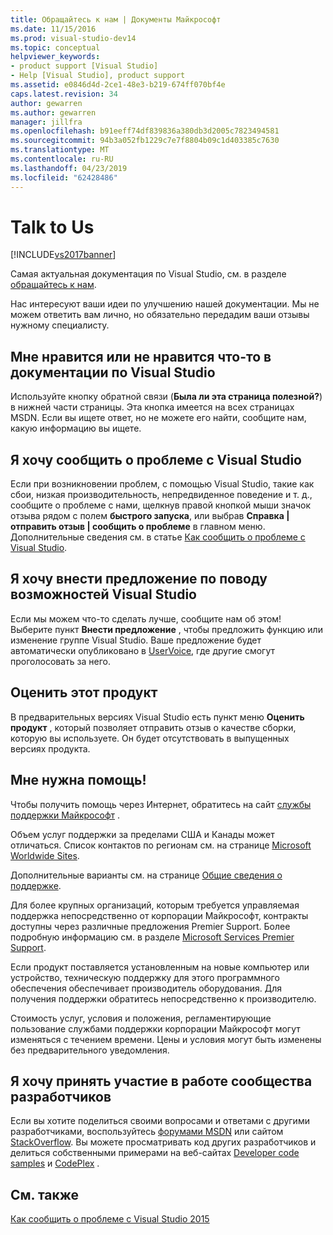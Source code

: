 ```yaml
---
title: Обращайтесь к нам | Документы Майкрософт
ms.date: 11/15/2016
ms.prod: visual-studio-dev14
ms.topic: conceptual
helpviewer_keywords:
- product support [Visual Studio]
- Help [Visual Studio], product support
ms.assetid: e0846d4d-2ce1-48e3-b219-674ff070bf4e
caps.latest.revision: 34
author: gewarren
ms.author: gewarren
manager: jillfra
ms.openlocfilehash: b91eeff74df839836a380db3d2005c7823494581
ms.sourcegitcommit: 94b3a052fb1229c7e7f8804b09c1d403385c7630
ms.translationtype: MT
ms.contentlocale: ru-RU
ms.lasthandoff: 04/23/2019
ms.locfileid: "62428486"
---
```

# <a name="talk-to-us"></a>Talk to Us
[!INCLUDE[vs2017banner](../includes/vs2017banner.md)]

Самая актуальная документация по Visual Studio, см. в разделе [обращайтесь к нам](https://docs.microsoft.com/visualstudio/ide/talk-to-us).  

Нас интересуют ваши идеи по улучшению нашей документации. Мы не можем ответить вам лично, но обязательно передадим ваши отзывы нужному специалисту.  
  
## <a name="i-likedislike-something-in-the-visual-studio-documentation"></a>Мне нравится или не нравится что-то в документации по Visual Studio  
 Используйте кнопку обратной связи (**Была ли эта страница полезной?**) в нижней части страницы. Эта кнопка имеется на всех страницах MSDN. Если вы ищете ответ, но не можете его найти, сообщите нам, какую информацию вы ищете.  
  
## <a name="i-would-like-to-report-a-problem-with-visual-studio"></a>Я хочу сообщить о проблеме с Visual Studio  
 Если при возникновении проблем, с помощью Visual Studio, такие как сбои, низкая производительность, непредвиденное поведение и т. д., сообщите о проблеме с нами, щелкнув правой кнопкой мыши значок отзыва рядом с полем **быстрого запуска**, или выбрав  **Справка &#124; отправить отзыв &#124; сообщить о проблеме** в главном меню. Дополнительные сведения см. в статье [Как сообщить о проблеме с Visual Studio](../ide/how-to-report-a-problem-with-visual-studio-2015.md).  
  
## <a name="i-want-to-make-a-suggestion-about-visual-studio-features"></a>Я хочу внести предложение по поводу возможностей Visual Studio  
 Если мы можем что-то сделать лучше, сообщите нам об этом! Выберите пункт **Внести предложение** , чтобы предложить функцию или изменение группе Visual Studio. Ваше предложение будет автоматически опубликовано в [UserVoice](https://visualstudio.uservoice.com), где другие смогут проголосовать за него.  
  
## <a name="rate-this-product"></a>Оценить этот продукт  
 В предварительных версиях Visual Studio есть пункт меню **Оценить продукт** , который позволяет отправить отзыв о качестве сборки, которую вы используете. Он будет отсутствовать в выпущенных версиях продукта.  
  
## <a name="i-need-help"></a>Мне нужна помощь!  
 Чтобы получить помощь через Интернет, обратитесь на сайт [службы поддержки Майкрософт](http://go.microsoft.com/fwlink/?LinkID=99019) .  
  
 Объем услуг поддержки за пределами США и Канады может отличаться. Список контактов по регионам см. на странице [Microsoft Worldwide Sites](http://www.microsoft.com/worldwide/).  
  
 Дополнительные варианты см. на странице [Общие сведения о поддержке](http://www.visualstudio.com/support/support-overview-vs).  
  
 Для более крупных организаций, которым требуется управляемая поддержка непосредственно от корпорации Майкрософт, контракты доступны через различные предложения Premier Support. Более подробную информацию см. в разделе [Microsoft Services Premier Support](http://go.microsoft.com/fwlink/?LinkId=258223).  
  
 Если продукт поставляется установленным на новые компьютер или устройство, техническую поддержку для этого программного обеспечения обеспечивает производитель оборудования. Для получения поддержки обратитесь непосредственно к производителю.  
  
 Стоимость услуг, условия и положения, регламентирующие пользование службами поддержки корпорации Майкрософт могут изменяться с течением времени. Цены и условия могут быть изменены без предварительного уведомления.  
  
## <a name="i-want-to-get-involved-in-the-developer-community"></a>Я хочу принять участие в работе сообщества разработчиков  
 Если вы хотите поделиться своими вопросами и ответами с другими разработчиками, воспользуйтесь [форумами MSDN](http://social.msdn.microsoft.com/Forums/home) или сайтом [StackOverflow](http://stackoverflow.com/). Вы можете просматривать код других разработчиков и делиться собственными примерами на веб-сайтах [Developer code samples](http://code.msdn.microsoft.com/) и [CodePlex](http://www.codeplex.com/) .  
  
## <a name="see-also"></a>См. также  
 [Как сообщить о проблеме с Visual Studio 2015](../ide/how-to-report-a-problem-with-visual-studio-2015.md)
